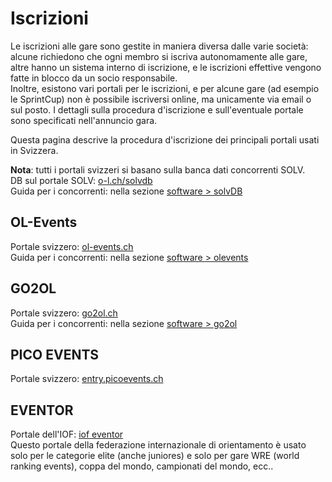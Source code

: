 # Iscrizioni

Le iscrizioni alle gare sono gestite in maniera diversa dalle varie società: alcune richiedono che ogni membro si iscriva autonomamente alle gare, altre hanno un sistema interno di iscrizione, e le iscrizioni effettive vengono fatte in blocco da un socio responsabile.  
Inoltre, esistono vari portali per le iscrizioni, e per alcune gare (ad esempio le SprintCup) non è possibile iscriversi online, ma unicamente via email o sul posto. I dettagli sulla procedura d'iscrizione e sull'eventuale portale sono specificati nell'annuncio gara.  
  
Questa pagina descrive la procedura d'iscrizione dei principali portali usati in Svizzera.

**Nota**: tutti i portali svizzeri si basano sulla banca dati concorrenti SOLV.   
DB sul portale SOLV: [o-l.ch/solvdb](https://www.o-l.ch/cgi-bin/solvdb)  
Guida per i concorrenti: nella sezione [software > solvDB](../../../software/solvDB)
  


## OL-Events

Portale svizzero: [ol-events.ch](https://portal.ol-events.ch/it)  
Guida per i concorrenti: nella sezione [software > olevents](../../../software/olevents/concorrenti)

## GO2OL

Portale svizzero: [go2ol.ch](https://go2ol.ch/)  
Guida per i concorrenti: nella sezione [software > go2ol](../../../software/go2ol/concorrenti)

## PICO EVENTS

Portale svizzero: [entry.picoevents.ch](https://entry.picoevents.ch/index_it.php)  


## EVENTOR

Portale dell'IOF: [iof eventor](https://eventor.orienteering.org/Events)  
Questo portale della federazione internazionale di orientamento è usato solo per le categorie elite (anche juniores) e solo per gare WRE (world ranking events), coppa del mondo, campionati del mondo, ecc..



